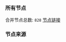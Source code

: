 ### 所有节点
合并节点总数: `828`
[节点链接](https://raw.githubusercontent.com/rzhy1/11/master/sub/sub_merge_base64.txt)

### 节点来源